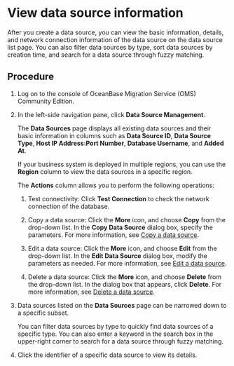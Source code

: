 # View data source information

After you create a data source, you can view the basic information, details, and network connection information of the data source on the data source list page. You can also filter data sources by type, sort data sources by creation time, and search for a data source through fuzzy matching.

## Procedure

1. Log on to the console of OceanBase Migration Service (OMS) Community Edition.

2. In the left-side navigation pane, click **Data Source Management**.

   The **Data Sources** page displays all existing data sources and their basic information in columns such as **Data Source ID**, **Data Source Type**, **Host IP Address:Port Number**, **Database Username**, and **Added At**.

   If your business system is deployed in multiple regions, you can use the **Region** column to view the data sources in a specific region.

   The **Actions** column allows you to perform the following operations:

   1. Test connectivity: Click **Test Connection** to check the network connection of the database.

   2. Copy a data source: Click the **More** icon, and choose **Copy** from the drop-down list. In the **Copy Data Source** dialog box, specify the parameters. For more information, see [Copy a data source](../300.manage-data-sources/300.copy-data-source.md).

   3. Edit a data source: Click the **More** icon, and choose **Edit** from the drop-down list. In the **Edit Data Source** dialog box, modify the parameters as needed. For more information, see [Edit a data source](../300.manage-data-sources/400.edit-data-source.md).

   4. Delete a data source: Click the **More** icon, and choose **Delete** from the drop-down list. In the dialog box that appears, click **Delete**. For more information, see [Delete a data source](../300.manage-data-sources/500.delete-a-data-source.md).

3. Data sources listed on the **Data Sources** page can be narrowed down to a specific subset.

   You can filter data sources by type to quickly find data sources of a specific type. You can also enter a keyword in the search box in the upper-right corner to search for a data source through fuzzy matching.

4. Click the identifier of a specific data source to view its details.
